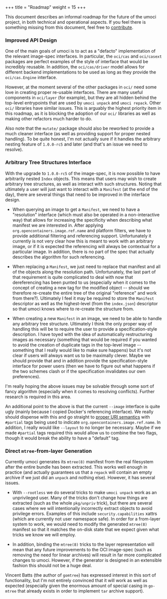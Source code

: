 +++
title = "Roadmap"
weight = 15
+++

This document describes an informal roadmap for the future of the umoci
project, in both technical and operational aspects. If you feel there is
something missing from this document, feel free to
[contribute][contributing.md].

[contributing.md]: /contributing

### Improved API Design ###

One of the main goals of umoci is to act as a "defacto" implementation of the
relevant image-spec interfaces. In particular, the `oci/cas` and `oci/casext`
packages are perfect examples of the style of interface that would be
incredibly reusable. In addition, the `oci/cas/driver` model allows for
different backend implementations to be used as long as they provide the
`oci/cas.Engine` interface.

However, at the moment several of the other packages in `oci/` need some love
in creating proper re-usable interfaces. There are many useful components in
`oci/layer` (for example), but they are all hidden behind the top-level
entrypoints that are used by `umoci unpack` and `umoci repack`. Other `oci/`
libraries have similar issues. This is arguably the highest priority item in
this roadmap, as it is blocking the adoption of our `oci/` libraries as well as
making other refactors much harder to do.

Also note that the `mutate/` package should also be reworked to provide a much
cleaner interface (as well as providing support for proper nested handling). To
be quite honest, I'm not actually sure if it handles the arbitrary nesting
feature of `1.0.0-rc5` and later (and that's an issue we need to resolve).

### Arbitrary Tree Structures Interface ###

With the upgrade to `1.0.0-rc5` of the image-spec, it is now possible to have
arbitrarily nested `Index` objects. This means that users may wish to create
arbitrary tree structures, as well as interact with such structures. Noting
that ultimately a user will just want to interact with a `Manifest` (at the end
of the day), there are several things that need to be improved in the interface
design.

* When querying an image to get a `Manifest`, we need to have a "resolution"
  interface (which must also be operated in a non-interactive way) that allows
  for increasing the specificity when describing what manifest we are
  interested in. After applying `org.opencontainers.image.ref.name` and
  platform filters, we have to provide additional filtering and referencing
  support. Unfortunately it currently is not very clear how this is meant to
  work with an arbitrary image, or if it is expected the referencing will
  always be contextual for a particular image. In addition, there is no part of
  the spec that actually describes the algorithm for such referencing.

* When replacing a `Manifest`, we just need to replace that manifest and all of
  the objects along the resolution path. Unfortunately, the last part of that
  requirement is quite complicated to deal with now that dereferencing has been
  punted to us (especially when it comes to the concept of creating a new tag
  for the modified object -- should we therefore re-create the entire tree of
  the original "reference" and work from there?). Ultimately I feel it may be
  required to store the `Manifest` descriptor as well as the highest-level
  (from the `index.json`) descriptor so that umoci knows where to re-create
  the structure from.

* When creating a new `Manifest` in an image, we need to be able to handle any
  arbitrary tree structure. Ultimately I think the only proper way of handling
  this will be to require the user to provide a specification-style
  description. I have toyed with the idea of automatically restructuring images
  as necessary (something that would be required if you wanted to avoid the
  creation of duplicate tags in the top-level image -- something that I really
  would like to make sure happens) but it's not clear if users will always want
  us to be maximally clever. Maybe we should provide that and in addition
  provide the specification-style interface for power users (then we have to
  figure out what happens if the two schemes clash or if the specification
  invalidates our own preferences).

I'm really hoping the above issues may be solvable through some sort of fancy
algorithm (especially when it comes to resolving conflicts). Further research
is required in this area.

An additional point to the above is that the current `--image` interface is
quite ugly (mainly because I copied Docker's referencing interface). We really
should dispense with this and go straight to [proper URI semantics][rfc3986]
with `#partial` tags being used to indicate `org.opencontainers.image.ref.name`.
In addition, I really would like `--layout` to no longer be necessary. Maybe if
we made `#partial` tags required this would allow us to combine the two flags,
though it would break the ability to have a "default" tag.

[rfc3986]: https://tools.ietf.org/html/rfc3986

### Direct `mtree`-from-layer Generation ###

Currently umoci generates its `mtree(8)` manifest from the real filesystem
after the entire bundle has been extracted. This works well enough in practice
(and actually guarantees us that a `repack` will contain an empty archive if we
just did an `unpack` and nothing else). However, it has several issues.

* With `--rootless` we do several tricks to make `umoci unpack` work as an
  unprivileged user. Many of the tricks don't change how things are extracted
  (such as the whole `pkg/unpriv` trick), but there are several cases where we
  will intentionally incorrectly extract objects to avoid privilege errors.
  Examples of this include `security.capabilities` xattrs (which are currently
  not user namespace safe). In order for a from-layer system to work, we would
  need to modify the generated `mtree(8)` manifest so that it matches the
  on-disk state that we expect given what tricks we know we will employ.

* In addition, binding the `mtree(8)` tricks to the layer representation will
  mean that any future improvements to the OCI image-spec (such as removing the
  need for linear archives) will result in far more complicated changes to
  umoci. However, if the generator is designed in an extensible fashion this
  should not be a huge deal.

Vincent Batts (the author of `gomtree`) has expressed interest in this sort of
functionality, but I'm not entirely convinced that it will work as well as
expected (especially given the enormous amount of special casing in `go-mtree`
that already exists in order to implement `tar` archive support).

